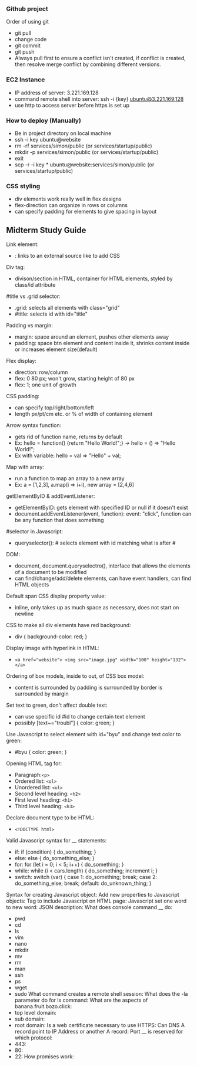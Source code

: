 ### Github project
Order of using git
- git pull
- change code
- git commit
- git push  
- Always pull first to ensure a conflict isn't created, if conflict is created, then resolve merge conflict by combining different versions.
### EC2 Instance
- IP address of server: 3.221.169.128
- command remote shell into server: ssh -i {key} ubuntu@3.221.169.128
- use http to access server before https is set up
### How to deploy (Manually)
- Be in project directory on local machine
- ssh -i key ubuntu@website
- rm -rf services/simon/public  (or services/startup/public)
- mkdir -p services/simon/public (or services/startup/public)
- exit
- scp -r -i key * ubuntu@website:services/simon/public (or services/startup/public)
### CSS styling
- div elements work really well in flex designs
- flex-direction can organize in rows or columns
- can specify padding for elements to give spacing in layout

## Midterm Study Guide
Link element:
- <link rel="stylesheet" href="styles.css">: links to an external source like to add CSS

Div tag:
- divison/section in HTML, container for HTML elements, styled by class/id attribute

#title vs .grid selector:
- .grid: selects all elements with class="grid"
- #title: selects id with id="title"

Padding vs margin:
- margin: space around an element, pushes other elements away
- padding: space btn element and content inside it, shrinks content inside or increases element size(default)

Flex display:
- direction: row/column
- flex: 0 80 px; won't grow, starting height of 80 px
- flex: 1; one unit of growth

CSS padding:
- can specify top/right/bottom/left
- length px/pt/cm etc. or % of width of containing element

Arrow syntax function:
- gets rid of function name, returns by default
- Ex: hello = function() {return "Hello World!";} -> hello = () => "Hello World!";
- Ex with variable: hello = val => "Hello" + val;

Map with array:
- run a function to map an array to a new array
- Ex: a = [1,2,3], a.map(i => i+i), new array = [2,4,6]

getElementByID & addEventListener:
- getElementByID: gets element with specified ID or null if it doesn't exist
- document.addEventListener(event, function): event: "click", function can be any function that does something

#selector in Javascript:
- queryselector(): # selects element with id matching what is after #

DOM:
- document, document.queryselectro(), interface that allows the elements of a document to be modified
- can find/change/add/delete elements, can have event handlers, can find HTML objects

Default span CSS display property value:
- inline, only takes up as much space as necessary, does not start on newline

CSS to make all div elements have red background:
- div { background-color: red; }

Display image with hyperlink in HTML:
- ```<a href="website"> <img src="image.jpg" width="100" height="132"> </a>```

Ordering of box models, inside to out, of CSS box model:
- content is surrounded by padding is surrounded by border is surrounded by margin

Set text to green, don't affect double text:
- can use specific id #id to change certain text element
- possibly [text~="troubl"] { color: green; }

Use Javascript to select element with id="byu" and change text color to green:
- #byu { color: green; }

Opening HTML tag for:
- Paragraph:```<p>```
- Ordered list: ```<ol>```
- Unordered list: ```<ul>```
- Second level heading: ```<h2>```
- First level heading: ```<h1>```
- Third level heading: ```<h3>```

Declare document type to be HTML:
- ```<!DOCTYPE html>```

Valid Javascript syntax for __ statements:
- if: if (condition) { do_something; }
- else: else { do_something_else; }
- for: for (let i = 0; i < 5; i++) { do_something; }
- while: while (i < cars.length) { do_something; increment i; }
- switch: switch (var) { case 1: do_something; break; case 2: do_something_else; break; default: do_unknown_thing; }

Syntax for creating Javascript object:
Add new properties to Javascript objects:
Tag to include Javascript on HTML page:
Javascript set one word to new word:
JSON description:
What does console command __ do:
- pwd
- cd
- ls
- vim
- nano
- mkdir
- mv
- rm
- man
- ssh
- ps
- wget
- sudo
What command creates a remote shell session:
What does the -la parameter do for ls command:
What are the aspects of banana.fruit.bozo.click:
- top level domain:
- sub domain:
- root domain:
Is a web certificate necessary to use HTTPS:
Can DNS A record point to IP Address or another A record:
Port __ is reserved for which protocol:
- 443:
- 80:
- 22:
How promises work:
